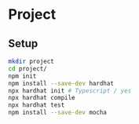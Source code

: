 # Project

## Setup

```sh
mkdir project
cd project/
npm init
npm install --save-dev hardhat
npx hardhat init # Typescript / yes
npx hardhat compile
npx hardhat test
npm install --save-dev mocha
```
